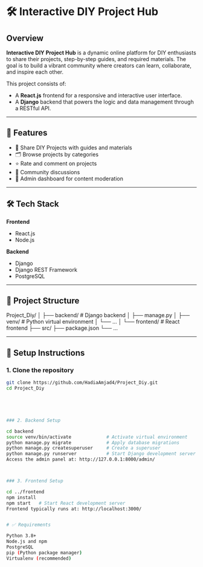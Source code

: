 # 🛠️ Interactive DIY Project Hub

## Overview

**Interactive DIY Project Hub** is a dynamic online platform for DIY enthusiasts to share their projects, step-by-step guides, and required materials. The goal is to build a vibrant community where creators can learn, collaborate, and inspire each other.

This project consists of:

- A **React.js** frontend for a responsive and interactive user interface.
- A **Django** backend that powers the logic and data management through a RESTful API.

---

## 🚀 Features

- 📁 Share DIY Projects with guides and materials
- 🗂️ Browse projects by categories
- ⭐ Rate and comment on projects
- 💬 Community discussions
- 🔐 Admin dashboard for content moderation

---

## 🛠️ Tech Stack

**Frontend**
- React.js
- Node.js

**Backend**
- Django
- Django REST Framework
- PostgreSQL

---

## 📂 Project Structure



Project_Diy/
│
├── backend/ # Django backend
│ ├── manage.py
│ ├── venv/ # Python virtual environment
│ └── ...
│
└── frontend/ # React frontend
├── src/
├── package.json
└── ...



---



## 🔧 Setup Instructions

### 1. Clone the repository

```bash
git clone https://github.com/HadiaAmjad4/Project_Diy.git
cd Project_Diy





### 2. Backend Setup

cd backend
source venv/bin/activate             # Activate virtual environment
python manage.py migrate             # Apply database migrations
python manage.py createsuperuser     # Create a superuser
python manage.py runserver           # Start Django development server
Access the admin panel at: http://127.0.0.1:8000/admin/



### 3. Frontend Setup

cd ../frontend
npm install
npm start   # Start React development server
Frontend typically runs at: http://localhost:3000/


# ✅ Requirements

Python 3.8+
Node.js and npm
PostgreSQL
pip (Python package manager)
Virtualenv (recommended)
